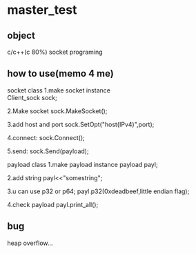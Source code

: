 # master_test

## object
c/c++(c 80%) socket programing

## how to use(memo 4 me)
  socket class
  1.make socket instance  
   Client_sock sock;

  2.Make socket
   sock.MakeSocket();

  3.add host and port
   sock.SetOpt("host(IPv4)",port);

  4.connect:
   sock.Connect();

  5.send:
   sock.Send(payload);

  payload class
  1.make payload instance
   payload payl;

  2.add string 
   payl<<"somestring";

  3.u can use p32 or p64;
   payl.p32(0xdeadbeef,little endian flag);

  4.check payload
   payl.print_all();
 
## bug 
heap overflow...

